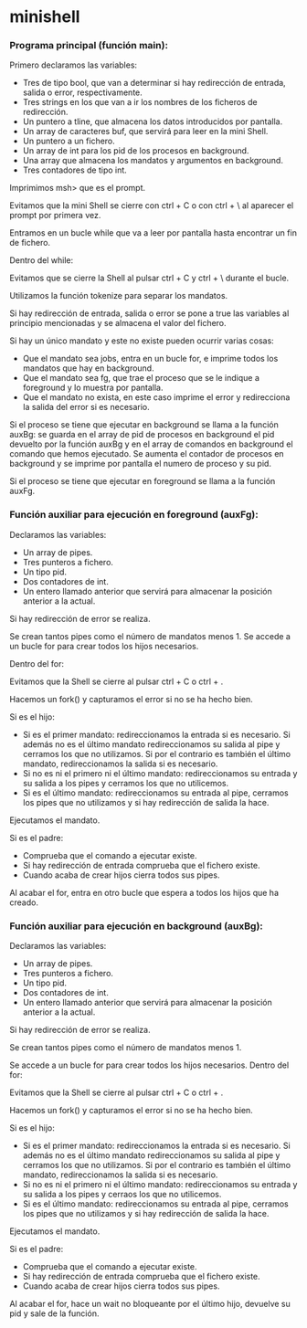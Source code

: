 # minishell

### Programa principal (función main): 
Primero declaramos las variables:
- Tres de tipo bool, que van a determinar si hay redirección de entrada, salida o error, respectivamente.
- Tres strings en los que van a ir los nombres de los ficheros de redirección.
- Un puntero a tline, que almacena los datos introducidos por pantalla.
- Un array de caracteres buf, que servirá para leer en la mini Shell.
- Un puntero a un fichero.
- Un array de int para los pid de los procesos en background.
- Una array que almacena los mandatos y argumentos en background.
- Tres contadores de tipo int.

Imprimimos msh> que es el prompt.

Evitamos que la mini Shell se cierre con ctrl + C o con ctrl + \ al aparecer el prompt por primera vez.

Entramos en un bucle while que va a leer por pantalla hasta encontrar un fin de fichero.

Dentro del while:

Evitamos que se cierre la Shell al pulsar ctrl + C y ctrl + \ durante el bucle.

Utilizamos la función tokenize para separar los mandatos.

Si hay redirección de entrada, salida o error se pone a true las variables al principio mencionadas y se almacena el valor del fichero.

Si hay un único mandato y este no existe pueden ocurrir varias cosas:
- Que el mandato sea jobs, entra en un bucle for, e imprime todos los mandatos que hay en background.
- Que el mandato sea fg, que trae el proceso que se le indique a foreground y lo muestra por pantalla.
- Que el mandato no exista, en este caso imprime el error y redirecciona la salida del error si es necesario.

Si el proceso se tiene que ejecutar en background se llama a la función auxBg: se guarda en el array de pid de procesos en background el pid devuelto por la función auxBg y en el array de comandos en background el comando que hemos ejecutado. Se aumenta el contador de procesos en background y se imprime por pantalla el numero de proceso y su pid.

Si el proceso se tiene que ejecutar en foreground se llama a la función auxFg.
  

### Función auxiliar para ejecución en foreground (auxFg): 
Declaramos las variables:
- Un array de pipes.
- Tres punteros a fichero.
- Un tipo pid.
- Dos contadores de int.
- Un entero llamado anterior que servirá para almacenar la posición anterior a la actual.

Si hay redirección de error se realiza.

Se crean tantos pipes como el número de mandatos menos 1. Se accede a un bucle for para crear todos los hijos necesarios. 

Dentro del for:

Evitamos que la Shell se cierre al pulsar ctrl + C o ctrl + \. 

Hacemos un fork() y capturamos el error si no se ha hecho bien. 

Si es el hijo:
- Si es el primer mandato: redireccionamos la entrada si es necesario. Si además no es el último mandato redireccionamos su salida al pipe y cerramos los que no utilizamos. Si por el contrario es también el último mandato, redireccionamos la salida si es necesario.
- Si no es ni el primero ni el último mandato: redireccionamos su entrada y su salida a los pipes y cerramos los que no utilicemos.
- Si es el último mandato: redireccionamos su entrada al pipe, cerramos los pipes que no utilizamos y si hay redirección de salida la hace.

Ejecutamos el mandato.

Si es el padre:
- Comprueba que el comando a ejecutar existe.
- Si hay redirección de entrada comprueba que el fichero existe.
- Cuando acaba de crear hijos cierra todos sus pipes.

Al acabar el for, entra en otro bucle que espera a todos los hijos que ha creado.
 

### Función auxiliar para ejecución en background (auxBg):
Declaramos las variables:
- Un array de pipes.
- Tres punteros a fichero.
- Un tipo pid.
- Dos contadores de int.
- Un entero llamado anterior que servirá para almacenar la posición anterior a la
actual.

Si hay redirección de error se realiza.

Se crean tantos pipes como el número de mandatos menos 1. 

Se accede a un bucle for para crear todos los hijos necesarios. Dentro del for:

Evitamos que la Shell se cierre al pulsar ctrl + C o ctrl + \. 

Hacemos un fork() y capturamos el error si no se ha hecho bien. 

Si es el hijo:
- Si es el primer mandato: redireccionamos la entrada si es necesario. Si además no es el último mandato redireccionamos su salida al pipe y cerramos los que no utilizamos. Si por el contrario es también el último mandato, redireccionamos la salida si es necesario.
- Si no es ni el primero ni el último mandato: redireccionamos su entrada y su salida a los pipes y cerraos los que no utilicemos.
- Si es el último mandato: redireccionamos su entrada al pipe, cerramos los pipes que no utilizamos y si hay redirección de salida la hace.

Ejecutamos el mandato.

Si es el padre:
- Comprueba que el comando a ejecutar existe.
- Si hay redirección de entrada comprueba que el fichero existe. 
- Cuando acaba de crear hijos cierra todos sus pipes.

Al acabar el for, hace un wait no bloqueante por el último hijo, devuelve su pid y sale de la función.
